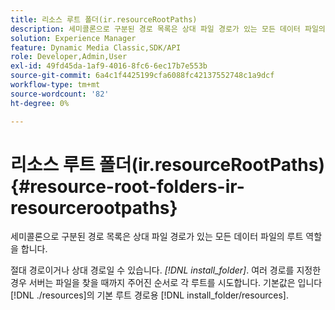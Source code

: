 ```yaml
---
title: 리소스 루트 폴더(ir.resourceRootPaths)
description: 세미콜론으로 구분된 경로 목록은 상대 파일 경로가 있는 모든 데이터 파일의 루트 역할을 합니다.
solution: Experience Manager
feature: Dynamic Media Classic,SDK/API
role: Developer,Admin,User
exl-id: 49fd45da-1af9-4016-8fc6-6ec17b7e553b
source-git-commit: 6a4c1f4425199cfa6088fc42137552748c1a9dcf
workflow-type: tm+mt
source-wordcount: '82'
ht-degree: 0%

---
```


# 리소스 루트 폴더(ir.resourceRootPaths){#resource-root-folders-ir-resourcerootpaths}

세미콜론으로 구분된 경로 목록은 상대 파일 경로가 있는 모든 데이터 파일의 루트 역할을 합니다.

절대 경로이거나 상대 경로일 수 있습니다. *[!DNL install_folder]*. 여러 경로를 지정한 경우 서버는 파일을 찾을 때까지 주어진 순서로 각 루트를 시도합니다. 기본값은 입니다 [!DNL ./resources]의 기본 루트 경로용 [!DNL install_folder/resources].
